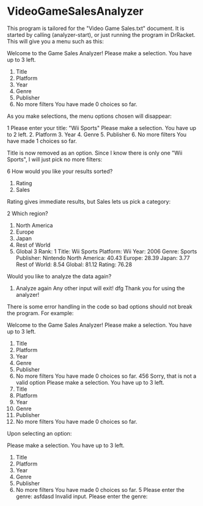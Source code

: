 # VideoGameSalesAnalyzer

This program is tailored for the "Video Game Sales.txt" document.
It is started by calling (analyzer-start), or just running the program in DrRacket.
This will give you a menu such as this:

Welcome to the Game Sales Analyzer!
Please make a selection.
You have up to 3 left.
1. Title
2. Platform
3. Year
4. Genre
5. Publisher
6. No more filters
You have made 0 choices so far.

As you make selections, the menu options chosen will disappear:

1
Please enter your title: 
"Wii Sports"
Please make a selection.
You have up to 2 left.
2. Platform
3. Year
4. Genre
5. Publisher
6. No more filters
You have made 1 choices so far.

Title is now removed as an option.
Since I know there is only one "Wii Sports", I will just pick no more filters:

6
How would you like your results sorted?
1. Rating
2. Sales

Rating gives immediate results, but Sales lets us pick a category:

2
Which region?
1. North America
2. Europe
3. Japan
4. Rest of World
5. Global
3
Rank: 1 Title: Wii Sports Platform: Wii Year: 2006 Genre: Sports Publisher: Nintendo North America: 40.43 Europe: 28.39 Japan: 3.77 Rest of World: 8.54 Global: 81.12 Rating: 76.28 

Would you like to analyze the data again?
1. Analyze again
Any other input will exit!
dfg
Thank you for using the analyzer!

There is some error handling in the code so bad options should not break the program. For example:

Welcome to the Game Sales Analyzer!
Please make a selection.
You have up to 3 left.
1. Title
2. Platform
3. Year
4. Genre
5. Publisher
6. No more filters
You have made 0 choices so far.
456
Sorry, that is not a valid option
Please make a selection.
You have up to 3 left.
1. Title
2. Platform
3. Year
4. Genre
5. Publisher
6. No more filters
You have made 0 choices so far.

Upon selecting an option:

Please make a selection.
You have up to 3 left.
1. Title
2. Platform
3. Year
4. Genre
5. Publisher
6. No more filters
You have made 0 choices so far.
5
Please enter the genre: 
asfdasd
Invalid input.
Please enter the genre: 

